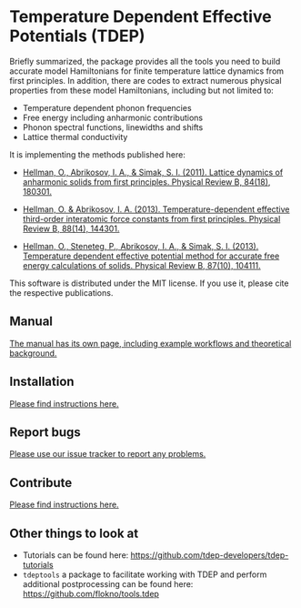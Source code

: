 Temperature Dependent Effective Potentials (TDEP)
===


Briefly summarized, the package provides all the tools you need to build accurate model Hamiltonians for finite temperature lattice dynamics from first principles. In addition, there are codes to extract numerous physical properties from these model Hamiltonians, including but not limited to:

* Temperature dependent phonon frequencies
* Free energy including anharmonic contributions
* Phonon spectral functions, linewidths and shifts
* Lattice thermal conductivity


It is implementing the methods published here:

*	[Hellman, O., Abrikosov, I. A., & Simak, S. I. (2011). Lattice dynamics of anharmonic solids from first principles. Physical Review B, 84(18), 180301.](http://doi.org/10.1103/PhysRevB.84.180301)

*	[Hellman, O. & Abrikosov, I. A. (2013). Temperature-dependent effective third-order interatomic force constants from first principles. Physical Review B, 88(14), 144301.](http://doi.org/10.1103/PhysRevB.88.144301)

*	[Hellman, O., Steneteg, P., Abrikosov, I. A., & Simak, S. I. (2013). Temperature dependent effective potential method for accurate free energy calculations of solids. Physical Review B, 87(10), 104111.](http://doi.org/10.1103/PhysRevB.87.104111)

This software is distributed under the MIT license. If you use it, please cite the respective publications.

## Manual

[The manual has its own page, including example workflows and theoretical background.](http://ollehellman.github.io)

## Installation

[Please find instructions here.](./INSTALL.md)

## Report bugs

[Please use our issue tracker to report any problems.](https://github.com/tdep-developers/tdep/issues)

## Contribute

[Please find instructions here.](./CONTRIBUTING.md)

## Other things to look at

* Tutorials can be found here: https://github.com/tdep-developers/tdep-tutorials
* `tdeptools` a package to facilitate working with TDEP and perform additional postprocessing can be found here: https://github.com/flokno/tools.tdep
